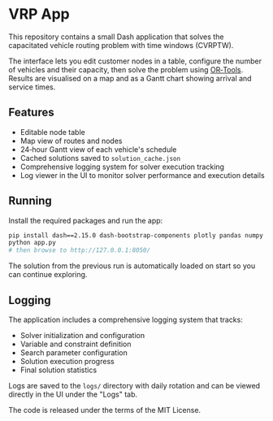 # VRP App

This repository contains a small Dash application that solves the capacitated vehicle routing problem with time windows (CVRPTW).

The interface lets you edit customer nodes in a table, configure the number of vehicles and their capacity, then solve the problem using [OR‑Tools](https://developers.google.com/optimization/).  Results are visualised on a map and as a Gantt chart showing arrival and service times.

## Features

- Editable node table
- Map view of routes and nodes
- 24‑hour Gantt view of each vehicle's schedule
- Cached solutions saved to `solution_cache.json`
- Comprehensive logging system for solver execution tracking
- Log viewer in the UI to monitor solver performance and execution details

## Running

Install the required packages and run the app:

```bash
pip install dash==2.15.0 dash-bootstrap-components plotly pandas numpy ortools
python app.py
# then browse to http://127.0.0.1:8050/
```

The solution from the previous run is automatically loaded on start so you can continue exploring.

## Logging

The application includes a comprehensive logging system that tracks:
- Solver initialization and configuration
- Variable and constraint definition
- Search parameter configuration
- Solution execution progress
- Final solution statistics

Logs are saved to the `logs/` directory with daily rotation and can be viewed directly in the UI under the "Logs" tab.

The code is released under the terms of the MIT License.
